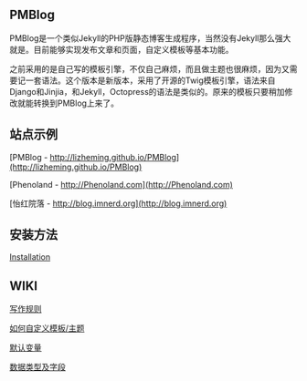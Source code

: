 ## PMBlog ##

PMBlog是一个类似Jekyll的PHP版静态博客生成程序，当然没有Jekyll那么强大就是。目前能够实现发布文章和页面，自定义模板等基本功能。

之前采用的是自己写的模板引擎，不仅自己麻烦，而且做主题也很麻烦，因为又需要记一套语法。这个版本是新版本，采用了开源的Twig模板引擎，语法来自Django和Jinjia，和Jekyll，Octopress的语法是类似的。原来的模板只要稍加修改就能转换到PMBlog上来了。

## 站点示例 ##

[PMBlog - http://lizheming.github.io/PMBlog](http://lizheming.github.io/PMBlog)

[Phenoland - http://Phenoland.com](http://Phenoland.com)

[怡红院落 - http://blog.imnerd.org](http://blog.imnerd.org)

## 安装方法 ##

[Installation](https://github.com/lizheming/PMBlog/wiki#installation)

## WIKI ##

[写作规则](https://github.com/lizheming/PMBlog/wiki/%E5%86%99%E4%BD%9C%E8%A7%84%E5%88%99)

[如何自定义模板/主题](https://github.com/lizheming/PMBlog/wiki/%E5%A6%82%E4%BD%95%E8%87%AA%E5%AE%9A%E4%B9%89%E6%A8%A1%E6%9D%BF)

[默认变量](https://github.com/lizheming/PMBlog/wiki/%E9%BB%98%E8%AE%A4%E5%8F%98%E9%87%8F)

[数据类型及字段](https://github.com/lizheming/PMBlog/wiki/%E6%95%B0%E6%8D%AE%E7%B1%BB%E5%9E%8B%E5%8F%8A%E5%AD%97%E6%AE%B5)